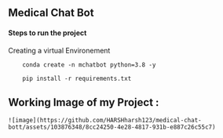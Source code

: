 ## Medical Chat Bot

#### Steps to run the project

Creating a virtual Environement
```
    conda create -n mchatbot python=3.8 -y
```
```
    pip install -r requirements.txt
```


## Working Image of my Project : 
```![image](https://github.com/HARSHharsh123/medical-chat-bott/assets/103876348/8cc24250-4e28-4817-931b-e887c26c55c7)```

